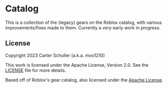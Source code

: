 Catalog
=======

This is a collection of the (legacy) gears on the Roblox catalog, with various improvements/fixes made to them. Currently a *very* early work in progress.

## License

Copyright 2023 Carter Schuller (a.k.a. moo1210)

This work is licensed under the Apache License, Version 2.0. See the [LICENSE](https://github.com/moo1210/Roblox-Catalog-2.0/blob/main/LICENSE.txt) file for more details.

Based off of Roblox's gear catalog, also licensed under the [Apache License](https://github.com/Roblox/Catalog/blob/master/LICENSE.txt).